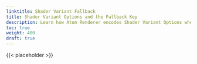 ```yaml
---
linktitle: Shader Variant Fallback
title: Shader Variant Options and the Fallback Key
description: Learn how Atom Renderer encodes Shader Variant Options when they are compiled in AZSL.
toc: true
weight: 400
draft: true
---
```


{{< placeholder >}}